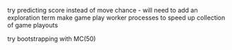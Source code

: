 
try predicting score instead of move chance - will need to add an exploration term
make game play worker processes to speed up collection of game playouts

try bootstrapping with MC(50)

